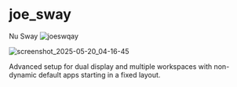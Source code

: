 # joe_sway
Nu Sway
![joeswqay](https://github.com/user-attachments/assets/83f9803b-373b-498f-ba22-4a0991f3064f)

![screenshot_2025-05-20_04-16-45](https://github.com/user-attachments/assets/715ae71d-f98d-4fe0-b24b-3aefa1908bd4)

Advanced setup for dual display and multiple workspaces with non-dynamic default apps starting in a fixed layout.

